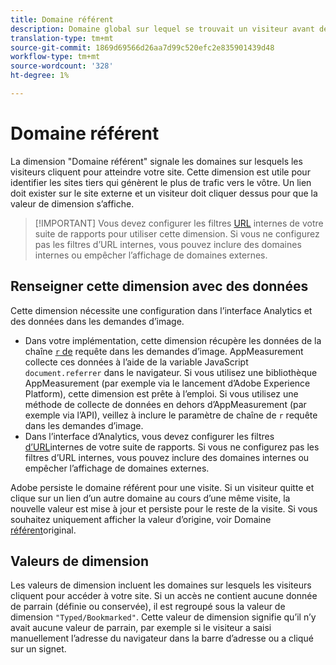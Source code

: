 ```yaml
---
title: Domaine référent
description: Domaine global sur lequel se trouvait un visiteur avant de cliquer pour accéder à votre site.
translation-type: tm+mt
source-git-commit: 1869d69566d26aa7d99c520efc2e835901439d48
workflow-type: tm+mt
source-wordcount: '328'
ht-degree: 1%

---
```



# Domaine référent

La dimension &quot;Domaine référent&quot; signale les domaines sur lesquels les visiteurs cliquent pour atteindre votre site. Cette dimension est utile pour identifier les sites tiers qui génèrent le plus de trafic vers le vôtre. Un lien doit exister sur le site externe et un visiteur doit cliquer dessus pour que la valeur de dimension s’affiche.

>[!IMPORTANT] Vous devez configurer les filtres [URL](/help/admin/admin/internal-url-filter-admin.md) internes de votre suite de rapports pour utiliser cette dimension. Si vous ne configurez pas les filtres d’URL internes, vous pouvez inclure des domaines internes ou empêcher l’affichage de domaines externes.

## Renseigner cette dimension avec des données

Cette dimension nécessite une configuration dans l’interface Analytics et des données dans les demandes d’image.

* Dans votre implémentation, cette dimension récupère les données de la chaîne [`r` de](/help/implement/validate/query-parameters.md) requête dans les demandes d’image. AppMeasurement collecte ces données à l’aide de la variable JavaScript `document.referrer` dans le navigateur. Si vous utilisez une bibliothèque AppMeasurement (par exemple via le lancement d’Adobe Experience Platform), cette dimension est prête à l’emploi. Si vous utilisez une méthode de collecte de données en dehors d’AppMeasurement (par exemple via l’API), veillez à inclure le paramètre de chaîne de `r` requête dans les demandes d’image.
* Dans l’interface d’Analytics, vous devez configurer les filtres [d’URL](/help/admin/admin/internal-url-filter-admin.md)internes de votre suite de rapports. Si vous ne configurez pas les filtres d’URL internes, vous pouvez inclure des domaines internes ou empêcher l’affichage de domaines externes.

Adobe persiste le domaine référent pour une visite. Si un visiteur quitte et clique sur un lien d’un autre domaine au cours d’une même visite, la nouvelle valeur est mise à jour et persiste pour le reste de la visite. Si vous souhaitez uniquement afficher la valeur d’origine, voir Domaine [référent](original-referring-domain.md)original.

## Valeurs de dimension

Les valeurs de dimension incluent les domaines sur lesquels les visiteurs cliquent pour accéder à votre site. Si un accès ne contient aucune donnée de parrain (définie ou conservée), il est regroupé sous la valeur de dimension `"Typed/Bookmarked"`. Cette valeur de dimension signifie qu’il n’y avait aucune valeur de parrain, par exemple si le visiteur a saisi manuellement l’adresse du navigateur dans la barre d’adresse ou a cliqué sur un signet.
